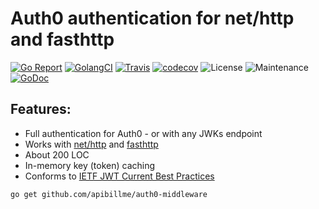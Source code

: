 # Auth0 authentication for net/http and fasthttp

[![Go Report](https://goreportcard.com/badge/github.com/apibillme/auth0)](https://goreportcard.com/report/github.com/apibillme/auth0) [![GolangCI](https://golangci.com/badges/github.com/apibillme/auth0.svg)](https://golangci.com/r/github.com/apibillme/auth0) [![Travis](https://travis-ci.org/apibillme/auth0.svg?branch=master)](https://travis-ci.org/apibillme/auth0#) [![codecov](https://codecov.io/gh/apibillme/auth0/branch/master/graph/badge.svg)](https://codecov.io/gh/apibillme/auth0) ![License](https://img.shields.io/github/license/mashape/apistatus.svg) ![Maintenance](https://img.shields.io/maintenance/yes/2018.svg) [![GoDoc](https://godoc.org/github.com/apibillme/auth0?status.svg)](https://godoc.org/github.com/apibillme/auth0)

## Features:
* Full authentication for Auth0 - or with any JWKs endpoint
* Works with [net/http](https://golang.org/pkg/net/http/) and [fasthttp](https://github.com/valyala/fasthttp)
* About 200 LOC
* In-memory key (token) caching
* Conforms to [IETF JWT Current Best Practices](https://tools.ietf.org/html/draft-ietf-oauth-jwt-bcp-02#section-3)

```bash
go get github.com/apibillme/auth0-middleware
```